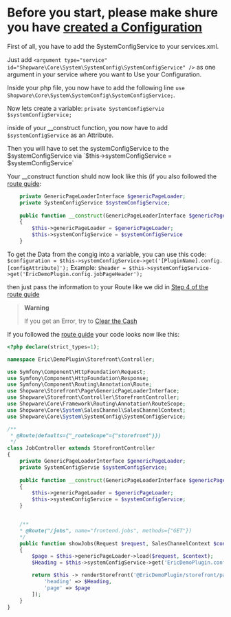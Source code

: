 # Before you start, please make shure you have [created a Configuration](https://github.com/kollhdxdlp/ShopwarePluginQuickstartGuide/blob/main/AddConfiguration.md)

First of all, you have to add the SystemConfigService to your services.xml. 

Just add `<argument type="service" id="Shopware\Core\System\SystemConfig\SystemConfigService" />` as one argument in your service where you want to Use your Configuration. 

Inside your php file, you now have to add the following line `use Shopware\Core\System\SystemConfig\SystemConfigService;`.

Now lets create a variable: `private SystemConfigServie $systemConfigService;`

inside of your __construct function, you now have to add `$systemConfigService` as an Attribute.

Then you will have to set the systemConfigService to the $systemConfigService via `$this->systemConfigService = $systemConfigService`

Your __construct function shuld now look like this (if you also followed the [route guide](https://github.com/kollhdxdlp/ShopwarePluginQuickstartGuide/blob/main/Routes.md):
```php
    private GenericPageLoaderInterface $genericPageLoader;
    private SystemConfigService $systemConfigService;
 
    public function __construct(GenericPageLoaderInterface $genericPageLoader, SystemConfigService $systemConfigService)
    {
        $this->genericPageLoader = $genericPageLoader;
        $this->systemConfigService = $systemConfigService
    }
```

To get the Data from the congig into a variable, you can use this code: `$configuration = $this->systemConfigService->get('[PluginName].config.[configAttribute]');`
Example: `$header = $this->systemConfigService->get('EricDemoPlugin.config.jobPageHeader');`

then just pass the information to your Route like we did in [Step 4 of the route guide](https://github.com/kollhdxdlp/ShopwarePluginQuickstartGuide/blob/main/Routes.md)

> __Warning__
>
> If you get an Error, try to [Clear the Cash](https://github.com/kollhdxdlp/ShopwarePluginQuickstartGuide/blob/main/sideguids/clearCash.md)


If you followed the [route guide](https://github.com/kollhdxdlp/ShopwarePluginQuickstartGuide/blob/main/Routes.md) your code looks now like this:
```php
<?php declare(strict_types=1);

namespace Eric\DemoPlugin\Storefront\Controller;

use Symfony\Component\HttpFoundation\Request;
use Symfony\Component\HttpFoundation\Response;
use Symfony\Component\Routing\Annotation\Route;
use Shopware\Storefront\Page\GenericPageLoaderInterface;
use Shopware\Storefront\Controller\StorefrontController;
use Shopware\Core\Framework\Routing\Annotation\RouteScope;
use Shopware\Core\System\SalesChannel\SalesChannelContext;
use Shopware\Core\System\SystemConfig\SystemConfigService;

/**
 * @Route(defaults={"_routeScope"={"storefront"}})
 */
class JobController extends StorefrontController
{
    private GenericPageLoaderInterface $genericPageLoader;
    private SystemConfigServie $systemConfigService;
 
    public function __construct(GenericPageLoaderInterface $genericPageLoader, SystemConfigService $systemConfigService)
    {
        $this->genericPageLoader = $genericPageLoader;
        $this->systemConfigService = $systemConfigService;
    }


    /**
    * @Route("/jobs", name="frontend.jobs", methods={"GET"})
    */
    public function showJobs(Request $request, SalesChannelContext $context) :Response
    {
        $page = $this->genericPageLoader->load($request, $context); 
        $Heading = $this->systemConfigService->get('EricDemoPlugin.config.Title');

        return $this -> renderStorefront('@EricDemoPlugin/storefront/page/jobs.html.twig', [
            'heading' => $Heading,
            'page' => $page
        ]);
    }
}
```
